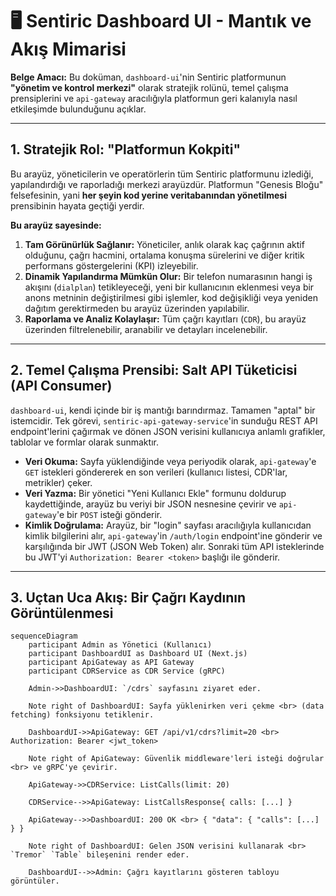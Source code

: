 # 🖥️ Sentiric Dashboard UI - Mantık ve Akış Mimarisi

**Belge Amacı:** Bu doküman, `dashboard-ui`'nin Sentiric platformunun **"yönetim ve kontrol merkezi"** olarak stratejik rolünü, temel çalışma prensiplerini ve `api-gateway` aracılığıyla platformun geri kalanıyla nasıl etkileşimde bulunduğunu açıklar.

---

## 1. Stratejik Rol: "Platformun Kokpiti"

Bu arayüz, yöneticilerin ve operatörlerin tüm Sentiric platformunu izlediği, yapılandırdığı ve raporladığı merkezi arayüzdür. Platformun "Genesis Bloğu" felsefesinin, yani **her şeyin kod yerine veritabanından yönetilmesi** prensibinin hayata geçtiği yerdir.

**Bu arayüz sayesinde:**
1.  **Tam Görünürlük Sağlanır:** Yöneticiler, anlık olarak kaç çağrının aktif olduğunu, çağrı hacmini, ortalama konuşma sürelerini ve diğer kritik performans göstergelerini (KPI) izleyebilir.
2.  **Dinamik Yapılandırma Mümkün Olur:** Bir telefon numarasının hangi iş akışını (`dialplan`) tetikleyeceği, yeni bir kullanıcının eklenmesi veya bir anons metninin değiştirilmesi gibi işlemler, kod değişikliği veya yeniden dağıtım gerektirmeden bu arayüz üzerinden yapılabilir.
3.  **Raporlama ve Analiz Kolaylaşır:** Tüm çağrı kayıtları (`CDR`), bu arayüz üzerinden filtrelenebilir, aranabilir ve detayları incelenebilir.

---

## 2. Temel Çalışma Prensibi: Salt API Tüketicisi (API Consumer)

`dashboard-ui`, kendi içinde bir iş mantığı barındırmaz. Tamamen "aptal" bir istemcidir. Tek görevi, `sentiric-api-gateway-service`'in sunduğu REST API endpoint'lerini çağırmak ve dönen JSON verisini kullanıcıya anlamlı grafikler, tablolar ve formlar olarak sunmaktır.

*   **Veri Okuma:** Sayfa yüklendiğinde veya periyodik olarak, `api-gateway`'e `GET` istekleri göndererek en son verileri (kullanıcı listesi, CDR'lar, metrikler) çeker.
*   **Veri Yazma:** Bir yönetici "Yeni Kullanıcı Ekle" formunu doldurup kaydettiğinde, arayüz bu veriyi bir JSON nesnesine çevirir ve `api-gateway`'e bir `POST` isteği gönderir.
*   **Kimlik Doğrulama:** Arayüz, bir "login" sayfası aracılığıyla kullanıcıdan kimlik bilgilerini alır, `api-gateway`'in `/auth/login` endpoint'ine gönderir ve karşılığında bir JWT (JSON Web Token) alır. Sonraki tüm API isteklerinde bu JWT'yi `Authorization: Bearer <token>` başlığı ile gönderir.

---

## 3. Uçtan Uca Akış: Bir Çağrı Kaydının Görüntülenmesi

```mermaid
sequenceDiagram
    participant Admin as Yönetici (Kullanıcı)
    participant DashboardUI as Dashboard UI (Next.js)
    participant ApiGateway as API Gateway
    participant CDRService as CDR Service (gRPC)

    Admin->>DashboardUI: `/cdrs` sayfasını ziyaret eder.
    
    Note right of DashboardUI: Sayfa yüklenirken veri çekme <br> (data fetching) fonksiyonu tetiklenir.

    DashboardUI->>ApiGateway: GET /api/v1/cdrs?limit=20 <br> Authorization: Bearer <jwt_token>
    
    Note right of ApiGateway: Güvenlik middleware'leri isteği doğrular <br> ve gRPC'ye çevirir.
    
    ApiGateway->>CDRService: ListCalls(limit: 20)
    
    CDRService-->>ApiGateway: ListCallsResponse{ calls: [...] }

    ApiGateway-->>DashboardUI: 200 OK <br> { "data": { "calls": [...] } }

    Note right of DashboardUI: Gelen JSON verisini kullanarak <br> `Tremor` `Table` bileşenini render eder.

    DashboardUI-->>Admin: Çağrı kayıtlarını gösteren tabloyu görüntüler.
```
